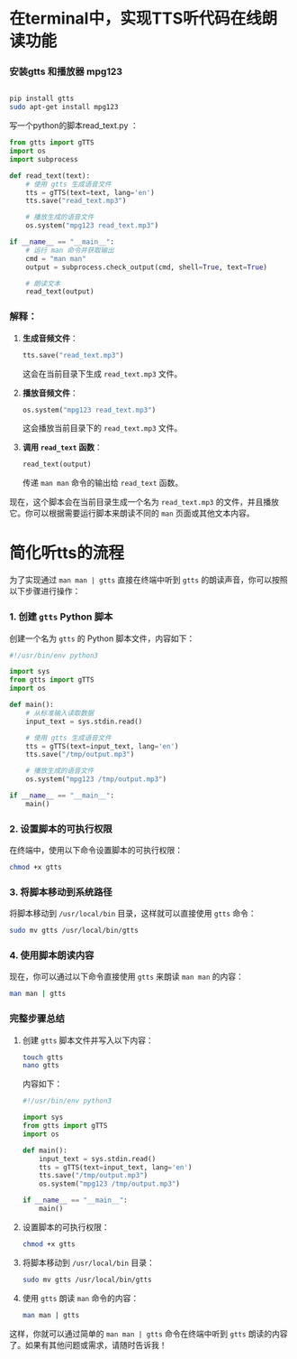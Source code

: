 # 在terminal中，实现TTS听代码在线朗读功能

### 安装gtts 和播放器 mpg123

```bash

pip install gtts
sudo apt-get install mpg123

```

写一个python的脚本read_text.py ：

```python
from gtts import gTTS
import os
import subprocess

def read_text(text):
    # 使用 gtts 生成语音文件
    tts = gTTS(text=text, lang='en')
    tts.save("read_text.mp3")

    # 播放生成的语音文件
    os.system("mpg123 read_text.mp3")

if __name__ == "__main__":
    # 运行 man 命令并获取输出
    cmd = "man man"
    output = subprocess.check_output(cmd, shell=True, text=True)

    # 朗读文本
    read_text(output)
```

### 解释：

1. **生成音频文件**：
   ```python
   tts.save("read_text.mp3")
   ```
   这会在当前目录下生成 `read_text.mp3` 文件。

2. **播放音频文件**：
   ```python
   os.system("mpg123 read_text.mp3")
   ```
   这会播放当前目录下的 `read_text.mp3` 文件。

3. **调用 `read_text` 函数**：
   ```python
   read_text(output)
   ```
   传递 `man man` 命令的输出给 `read_text` 函数。

现在，这个脚本会在当前目录生成一个名为 `read_text.mp3` 的文件，并且播放它。你可以根据需要运行脚本来朗读不同的 `man` 页面或其他文本内容。

# 简化听tts的流程

为了实现通过 `man man | gtts` 直接在终端中听到 `gtts` 的朗读声音，你可以按照以下步骤进行操作：

### 1. 创建 `gtts` Python 脚本

创建一个名为 `gtts` 的 Python 脚本文件，内容如下：

```python
#!/usr/bin/env python3

import sys
from gtts import gTTS
import os

def main():
    # 从标准输入读取数据
    input_text = sys.stdin.read()

    # 使用 gtts 生成语音文件
    tts = gTTS(text=input_text, lang='en')
    tts.save("/tmp/output.mp3")

    # 播放生成的语音文件
    os.system("mpg123 /tmp/output.mp3")

if __name__ == "__main__":
    main()
```

### 2. 设置脚本的可执行权限

在终端中，使用以下命令设置脚本的可执行权限：

```bash
chmod +x gtts
```

### 3. 将脚本移动到系统路径

将脚本移动到 `/usr/local/bin` 目录，这样就可以直接使用 `gtts` 命令：

```bash
sudo mv gtts /usr/local/bin/gtts
```

### 4. 使用脚本朗读内容

现在，你可以通过以下命令直接使用 `gtts` 来朗读 `man man` 的内容：

```bash
man man | gtts
```

### 完整步骤总结

1. 创建 `gtts` 脚本文件并写入以下内容：
   ```bash
   touch gtts
   nano gtts
   ```

   内容如下：
   ```python
   #!/usr/bin/env python3

   import sys
   from gtts import gTTS
   import os

   def main():
       input_text = sys.stdin.read()
       tts = gTTS(text=input_text, lang='en')
       tts.save("/tmp/output.mp3")
       os.system("mpg123 /tmp/output.mp3")

   if __name__ == "__main__":
       main()
   ```

2. 设置脚本的可执行权限：
   ```bash
   chmod +x gtts
   ```

3. 将脚本移动到 `/usr/local/bin` 目录：
   ```bash
   sudo mv gtts /usr/local/bin/gtts
   ```

4. 使用 `gtts` 朗读 `man` 命令的内容：
   ```bash
   man man | gtts
   ```

这样，你就可以通过简单的 `man man | gtts` 命令在终端中听到 `gtts` 朗读的内容了。如果有其他问题或需求，请随时告诉我！
